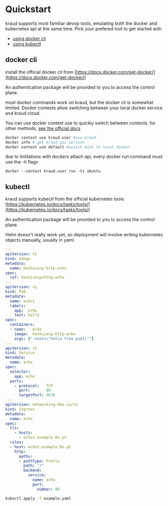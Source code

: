 

# Quickstart

kraud supports most familiar devop tools, emulating both the docker and kubernetes api at the same time.
Pick your prefered tool to get started with

- [using docker cli](#docker-cli)
- [using kubectl](#kubectl)


## docker cli

install the official docker cli from [https://docs.docker.com/get-docker/](https://docs.docker.com/get-docker/)

An authentication package will be provided to you to access the control plane.

most docker commands work on kraud, but the docker cli is somewhat limited.
Docker contexts allow switching between your local docker service and kraud cloud.

You can use docker context use to quickly switch between contexts.
for other methods, [see the official docs](https://docs.docker.com/engine/context/working-with-contexts/#use-a-different-context)

```bash
docker context use kraud.user #use kraud
docker info # get kraud api version
docker context use default #switch back to local docker
```

due to limitations with dockers attach api, every docker run command must use the -ti flags

```
docker --context kraud.user run -ti ubuntu
```

## kubectl

kraud supports kubectl from the official kubernetes tools
[https://kubernetes.io/docs/tasks/tools/](https://kubernetes.io/docs/tasks/tools/)

An authentication package will be provided to you to access the control plane.

Helm doesn't really work yet, so deployment will involve writing kubernetes objects manually, usually in yaml.


```yaml title="example.yaml"
---
apiVersion: v1
kind: Image
metadata:
  name: hashicorp-http-echo
spec:
  ref: hashicorp/http-echo
---
apiVersion: v1
kind: Pod
metadata:
  name: echo1
  labels:
    app:  echo
    text: hello
spec:
  containers:
  - name:   echo
    image:  hashicorp-http-echo
    args: ["-text=\"hello from pod1\""]
---
apiVersion: v1
kind: Service
metadata:
  name: echo
spec:
  selector:
    app: echo
  ports:
    - protocol:   TCP
      port:       80
      targetPort: 5678
---
apiVersion: networking.k8s.io/v1
kind: Ingress
metadata:
  name: echo
spec:
  tls:
    - hosts:
      - echo2.example.0x.pt
  rules:
  - host: echo2.example.0x.pt
    http:
      paths:
      - pathType: Prefix
        path: "/"
        backend:
          service:
            name: echo
            port:
              number: 80
```

```bash
kubectl apply -f example.yaml
```
